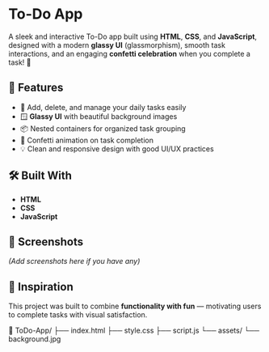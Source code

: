 # To-Do App

A sleek and interactive To-Do app built using **HTML**, **CSS**, and **JavaScript**, designed with a modern **glassy UI** (glassmorphism), smooth task interactions, and an engaging **confetti celebration** when you complete a task! 🎉

## 🚀 Features

- 📝 Add, delete, and manage your daily tasks easily
- 🪟 **Glassy UI** with beautiful background images
- 📦 Nested containers for organized task grouping
- 🎊 Confetti animation on task completion
- 💡 Clean and responsive design with good UI/UX practices

## 🛠️ Built With

- **HTML**
- **CSS**
- **JavaScript**

## 📸 Screenshots

*(Add screenshots here if you have any)*

## 🧠 Inspiration

This project was built to combine **functionality with fun** — motivating users to complete tasks with visual satisfaction.

  📁 ToDo-App/
├── index.html
├── style.css
├── script.js
└── assets/
└── background.jpg
